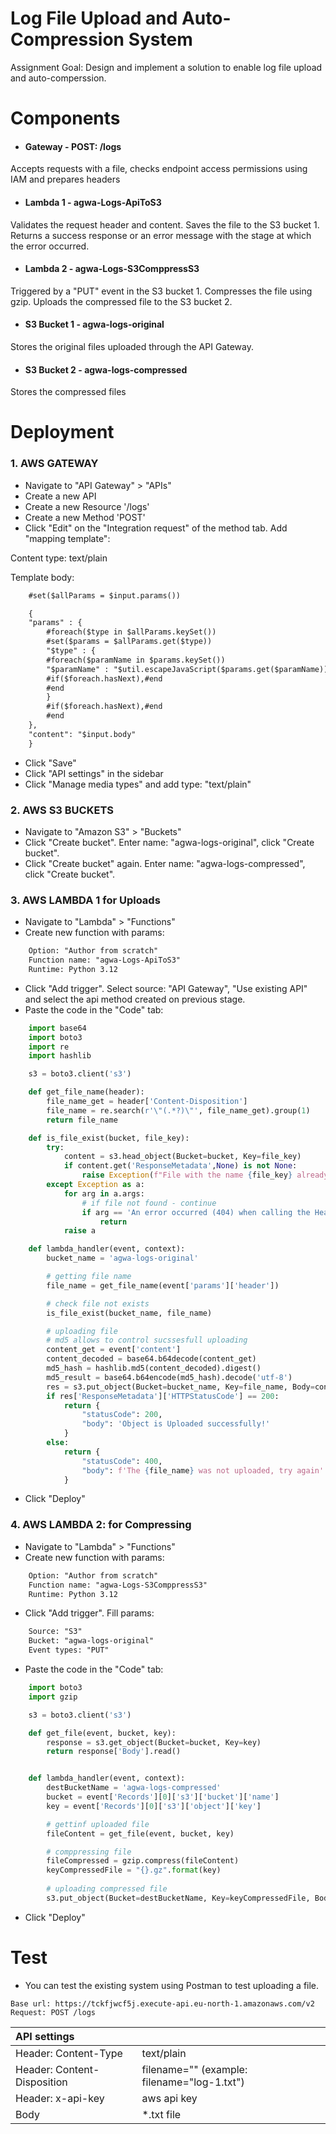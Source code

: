 
# Log File Upload and Auto-Compression System

Assignment Goal: Design and implement a solution to enable log file upload and auto-comperssion.





# Components


- #### **Gateway** - POST: /logs
Accepts requests with a file, checks endpoint access permissions using IAM and prepares headers

- #### **Lambda 1** - agwa-Logs-ApiToS3
Validates the request header and content.
Saves the file to the S3 bucket 1.
Returns a success response or an error message with the stage at which the error occurred.

- #### **Lambda 2** - agwa-Logs-S3ComppressS3
Triggered by a "PUT" event in the S3 bucket 1.
Compresses the file using gzip.
Uploads the compressed file to the S3 bucket 2.

- #### **S3 Bucket 1** - agwa-logs-original
Stores the original files uploaded through the API Gateway.

- #### **S3 Bucket 2** - agwa-logs-compressed
Stores the compressed files
# Deployment


### 1. AWS GATEWAY
- Navigate to "API Gateway" > "APIs"
- Create a new API 
- Create a new Resource '/logs'
- Create a new Method 'POST'
- Click "Edit" on the "Integration request" of the method tab. Add "mapping template":

Content type: text/plain

Template body:
```html
    #set($allParams = $input.params())

    {
    "params" : {
        #foreach($type in $allParams.keySet())
        #set($params = $allParams.get($type))
        "$type" : {
        #foreach($paramName in $params.keySet())
        "$paramName" : "$util.escapeJavaScript($params.get($paramName))"
        #if($foreach.hasNext),#end
        #end
        }
        #if($foreach.hasNext),#end
        #end
    },
    "content": "$input.body"
    }
```

- Click "Save"
- Click "API settings" in the sidebar
- Click "Manage media types" and add type: "text/plain"

### 2. AWS S3 BUCKETS
- Navigate to "Amazon S3" > "Buckets"
- Click "Create bucket". Enter name: "agwa-logs-original", click "Create bucket".
- Click "Create bucket" again. Enter name: "agwa-logs-compressed", click "Create bucket".

### 3. AWS LAMBDA 1 for Uploads
- Navigate to "Lambda" > "Functions"
- Create new function with params:
```html
    Option: "Author from scratch"
    Function name: "agwa-Logs-ApiToS3" 
    Runtime: Python 3.12
```
- Click "Add trigger". Select source: "API Gateway", "Use existing API" and select the api method created on previous stage.
- Paste the code in the "Code" tab:

```python
    import base64
    import boto3
    import re
    import hashlib

    s3 = boto3.client('s3')

    def get_file_name(header):
        file_name_get = header['Content-Disposition']
        file_name = re.search(r'\"(.*?)\"', file_name_get).group(1)
        return file_name

    def is_file_exist(bucket, file_key):
        try:
            content = s3.head_object(Bucket=bucket, Key=file_key)
            if content.get('ResponseMetadata',None) is not None:
                raise Exception(f"File with the name {file_key} already exists")
        except Exception as a:
            for arg in a.args:
                # if file not found - continue 
                if arg == 'An error occurred (404) when calling the HeadObject operation: Not Found':
                    return
            raise a

    def lambda_handler(event, context):
        bucket_name = 'agwa-logs-original'

        # getting file name
        file_name = get_file_name(event['params']['header'])

        # check file not exists
        is_file_exist(bucket_name, file_name)

        # uploading file
        # md5 allows to control sucssesfull uploading
        content_get = event['content']
        content_decoded = base64.b64decode(content_get)
        md5_hash = hashlib.md5(content_decoded).digest()
        md5_result = base64.b64encode(md5_hash).decode('utf-8')
        res = s3.put_object(Bucket=bucket_name, Key=file_name, Body=content_decoded, ContentMD5=md5_result)
        if res['ResponseMetadata']['HTTPStatusCode'] == 200:
            return {
                "statusCode": 200,
                "body": 'Object is Uploaded successfully!'
            }
        else:
            return {
                "statusCode": 400,
                "body": f'The {file_name} was not uploaded, try again'
            }
```
- Click "Deploy"


### 4. AWS LAMBDA 2: for Compressing
- Navigate to "Lambda" > "Functions"
- Create new function with params:
```html
    Option: "Author from scratch"
    Function name: "agwa-Logs-S3ComppressS3" 
    Runtime: Python 3.12
```
- Click "Add trigger". Fill params: 
```html
    Source: "S3"
    Bucket: "agwa-logs-original"
    Event types: "PUT"
```
- Paste the code in the "Code" tab:

```python
    import boto3
    import gzip

    s3 = boto3.client('s3')

    def get_file(event, bucket, key):
        response = s3.get_object(Bucket=bucket, Key=key)
        return response['Body'].read()


    def lambda_handler(event, context):
        destBucketName = 'agwa-logs-compressed'
        bucket = event['Records'][0]['s3']['bucket']['name']
        key = event['Records'][0]['s3']['object']['key']

        # gettinf uploaded file
        fileContent = get_file(event, bucket, key)

        # comppressing file
        fileCompressed = gzip.compress(fileContent)
        keyCompressedFile = "{}.gz".format(key)
        
        # uploading compressed file
        s3.put_object(Bucket=destBucketName, Key=keyCompressedFile, Body=fileCompressed)
```
- Click "Deploy"




# Test

- You can test the existing system using Postman to test uploading a file.

```http
Base url: https://tckfjwcf5j.execute-api.eu-north-1.amazonaws.com/v2
Request: POST /logs
```

|   API settings   |           |
| :-------- | :------------------ |
| Header: Content-Type | text/plain |
| Header: Content-Disposition | filename="<uniq-file-name>" (example: filename="log-1.txt") |
| Header: x-api-key | aws api key |
| Body | *.txt file |




